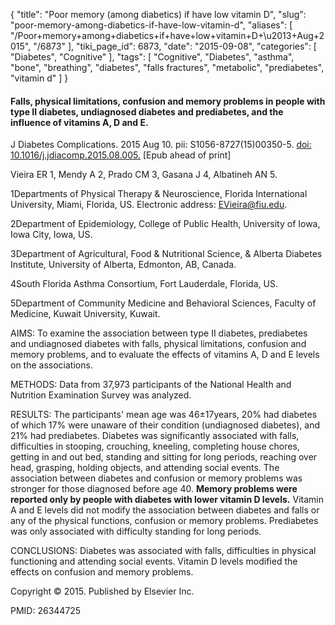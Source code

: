 {
    "title": "Poor memory (among diabetics) if have low vitamin D",
    "slug": "poor-memory-among-diabetics-if-have-low-vitamin-d",
    "aliases": [
        "/Poor+memory+among+diabetics+if+have+low+vitamin+D+\u2013+Aug+2015",
        "/6873"
    ],
    "tiki_page_id": 6873,
    "date": "2015-09-08",
    "categories": [
        "Diabetes",
        "Cognitive"
    ],
    "tags": [
        "Cognitive",
        "Diabetes",
        "asthma",
        "bone",
        "breathing",
        "diabetes",
        "falls fractures",
        "metabolic",
        "prediabetes",
        "vitamin d"
    ]
}


#### Falls, physical limitations, confusion and memory problems in people with type II diabetes, undiagnosed diabetes and prediabetes, and the influence of vitamins A, D and E.

J Diabetes Complications. 2015 Aug 10. pii: S1056-8727(15)00350-5. [doi: 10.1016/j.jdiacomp.2015.08.005.](https://doi.org/10.1016/j.jdiacomp.2015.08.005.) <span>[Epub ahead of print]</span>

Vieira ER 1, Mendy A 2, Prado CM 3, Gasana J 4, Albatineh AN 5.

1Departments of Physical Therapy & Neuroscience, Florida International University, Miami, Florida, US. Electronic address: EVieira@fiu.edu.

2Department of Epidemiology, College of Public Health, University of Iowa, Iowa City, Iowa, US.

3Department of Agricultural, Food & Nutritional Science, & Alberta Diabetes Institute, University of Alberta, Edmonton, AB, Canada.

4South Florida Asthma Consortium, Fort Lauderdale, Florida, US.

5Department of Community Medicine and Behavioral Sciences, Faculty of Medicine, Kuwait University, Kuwait.

AIMS: To examine the association between type II diabetes, prediabetes and undiagnosed diabetes with falls, physical limitations, confusion and memory problems, and to evaluate the effects of vitamins A, D and E levels on the associations.

METHODS: Data from 37,973 participants of the National Health and Nutrition Examination Survey was analyzed.

RESULTS: The participants' mean age was 46±17years, 20% had diabetes of which 17% were unaware of their condition (undiagnosed diabetes), and 21% had prediabetes. Diabetes was significantly associated with falls, difficulties in stooping, crouching, kneeling, completing house chores, getting in and out bed, standing and sitting for long periods, reaching over head, grasping, holding objects, and attending social events. The association between diabetes and confusion or memory problems was stronger for those diagnosed before age 40.  **Memory problems were reported only by people with diabetes with lower vitamin D levels.**  Vitamin A and E levels did not modify the association between diabetes and falls or any of the physical functions, confusion or memory problems. Prediabetes was only associated with difficulty standing for long periods.

CONCLUSIONS: Diabetes was associated with falls, difficulties in physical functioning and attending social events. Vitamin D levels modified the effects on confusion and memory problems.

Copyright © 2015. Published by Elsevier Inc.

PMID: 26344725